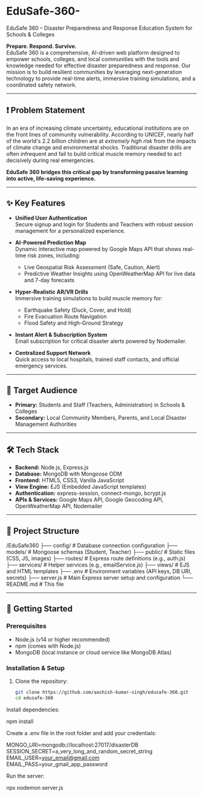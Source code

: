 # EduSafe-360-
EduSafe 360 – Disaster Preparedness and Response Education System for Schools &amp; Colleges

**Prepare. Respond. Survive.**  
EduSafe 360 is a comprehensive, AI-driven web platform designed to empower schools, colleges, and local communities with the tools and knowledge needed for effective disaster preparedness and response. Our mission is to build resilient communities by leveraging next-generation technology to provide real-time alerts, immersive training simulations, and a coordinated safety network.

---

## ❗ Problem Statement

In an era of increasing climate uncertainty, educational institutions are on the front lines of community vulnerability. According to UNICEF, nearly half of the world's 2.2 billion children are at *extremely high risk* from the impacts of climate change and environmental shocks. Traditional disaster drills are often infrequent and fail to build critical muscle memory needed to act decisively during real emergencies.  

**EduSafe 360 bridges this critical gap by transforming passive learning into active, life-saving experience.**

---

## ✨ Key Features

- **Unified User Authentication**  
  Secure signup and login for Students and Teachers with robust session management for a personalized experience.

- **AI-Powered Prediction Map**  
  Dynamic interactive map powered by Google Maps API that shows real-time risk zones, including:  
  - Live Geospatial Risk Assessment (Safe, Caution, Alert)  
  - Predictive Weather Insights using OpenWeatherMap API for live data and 7-day forecasts

- **Hyper-Realistic AR/VR Drills**  
  Immersive training simulations to build muscle memory for:  
  - Earthquake Safety (Duck, Cover, and Hold)  
  - Fire Evacuation Route Navigation  
  - Flood Safety and High-Ground Strategy

- **Instant Alert & Subscription System**  
  Email subscription for critical disaster alerts powered by Nodemailer.

- **Centralized Support Network**  
  Quick access to local hospitals, trained staff contacts, and official emergency services.

---

## 🎯 Target Audience

- **Primary:** Students and Staff (Teachers, Administration) in Schools & Colleges  
- **Secondary:** Local Community Members, Parents, and Local Disaster Management Authorities

---

## 🛠️ Tech Stack

- **Backend:** Node.js, Express.js  
- **Database:** MongoDB with Mongoose ODM  
- **Frontend:** HTML5, CSS3, Vanilla JavaScript  
- **View Engine:** EJS (Embedded JavaScript templates)  
- **Authentication:** express-session, connect-mongo, bcrypt.js  
- **APIs & Services:** Google Maps API, Google Geocoding API, OpenWeatherMap API, Nodemailer

---

## 📂 Project Structure
/EduSafe360
├── config/ # Database connection configuration
├── models/ # Mongoose schemas (Student, Teacher)
├── public/ # Static files (CSS, JS, images)
├── routes/ # Express route definitions (e.g., auth.js)
├── services/ # Helper services (e.g., emailService.js)
├── views/ # EJS and HTML templates
├── .env # Environment variables (API keys, DB URI, secrets)
├── server.js # Main Express server setup and configuration
└── README.md # This file


---

## 🚀 Getting Started

### Prerequisites

- Node.js (v14 or higher recommended)  
- npm (comes with Node.js)  
- MongoDB (local instance or cloud service like MongoDB Atlas)

### Installation & Setup

1. Clone the repository:

   ```bash
   git clone https://github.com/aashish-kumar-singh/edusafe-360.git
   cd edusafe-360

Install dependencies:

npm install


Create a .env file in the root folder and add your credentials:

MONGO_URI=mongodb://localhost:27017/disasterDB
SESSION_SECRET=a_very_long_and_random_secret_string
EMAIL_USER=your_email@gmail.com
EMAIL_PASS=your_gmail_app_password


Run the server:

npx nodemon server.js
